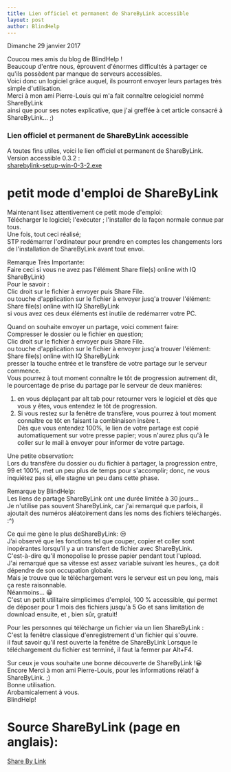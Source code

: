 ```yaml
---
title: Lien officiel et permanent de ShareByLink accessible
layout: post
author: BlindHelp
---
```


<footer>Dimanche    29 janvier 2017</footer>

Coucou mes amis du blog de BlindHelp !  
Beaucoup d'entre nous, éprouvent d'énormes difficultés à partager ce qu'ils possèdent par manque de serveurs accessibles.      
Voici donc un logiciel grâce auquel, ils pourront envoyer leurs partages très simple d'utilisation.       
Merci à mon ami Pierre-Louis qui m'a fait connaître celogiciel nommé ShareByLink              
ainsi que pour ses notes explicative, que j'ai greffée à cet article consacré à ShareByLink... ;)

### Lien officiel et permanent de ShareByLink accessible ###
A toutes fins utiles, voici le lien officiel et permanent de ShareByLink.        
Version accessible 0.3.2 :           
[sharebylink-setup-win-0-3-2.exe](https://www.sharebylink.com/uploads/5/7/1/5/57158773/sharebylink-setup-win-0-3-2.exe)            

# petit mode d'emploi de ShareByLink #
Maintenant lisez attentivement ce petit mode d'emploi:     
Télécharger le logiciel; l'exécuter ; l'installer de la façon normale connue par tous.         
Une fois, tout ceci réalisé;            
STP redémarrer l'ordinateur pour prendre en comptes les changements lors de l'installation de ShareByLink avant tout envoi.             

Remarque Très Importante:                 
Faire ceci si vous ne avez pas l'élément Share file(s) online with IQ ShareByLink)                   
Pour le savoir :            
Clic droit sur le fichier à envoyer puis Share File.                   
ou touche d'application sur le fichier à envoyer jusq'a trouver l'élément:                 
Share file(s) online with IQ ShareByLink                      
si vous avez ces deux éléments est inutile de redémarrer votre PC.                  

Quand on souhaite envoyer un partage, voici comment faire:              
Compresser le dossier ou le fichier en question;                   
Clic droit sur le fichier à envoyer puis Share File.                
ou touche d'application sur le fichier à envoyer jusq'a trouver l'élément:                   
Share file(s) online with IQ ShareByLink                      
presser la touche entrée et le transfère de votre partage sur le serveur commence.                
Vous pourrez à tout moment connaître le tôt de progression autrement dit, le pourcentage de prise du partage par le serveur de deux manières:            

1. en vous déplaçant par alt tab pour retourner vers le logiciel et dès que vous y êtes, vous entendez le tôt de progression.                  
2. Si vous restez sur la fenêtre de transfère, vous pourrez à tout moment connaître ce tôt en faisant la combinaison insère t.        
Dès que vous entendez 100%, le lien de votre partage est copié automatiquement sur votre presse papier; vous n'aurez plus qu'à le coller sur le mail à envoyer pour informer de votre partage.          

Une petite observation:           
Lors du transfère du dossier ou du fichier à partager, la progression entre, 99 et 100%, met un peu plus de temps pour s'accomplir; donc, ne vous inquiétez pas si, elle stagne un peu dans cette phase.                 

Remarque by BlindHelp:                     
Les liens de partage ShareByLink ont une durée limitée à 30 jours...       
Je n'utilise pas souvent ShareByLink, car j'ai remarqué que parfois, il ajoutait des numéros aléatoirement dans les noms des fichiers téléchargés. :^)       

Ce qui me gène le plus deShareByLink: 😒          
J’ai observé que les fonctions tel que couper, copier et coller sont inopérantes lorsqu’il y a un transfert de fichier avec ShareByLink.          
C'est-à-dire  qu'il monopolise le presse papier pendant tout l'upload.               
J'ai remarqué que sa vitesse est assez variable suivant les heures., ça doit dépendre de son occupation globale.                   
Mais je trouve que le téléchargement vers le serveur est un peu long, mais ça reste raisonnable.           
Néanmoins... 😀          
C'est un petit utilitaire simplicimes d'emploi, 100 % accessible, qui permet de déposer pour 1 mois des fichiers jusqu'à 5 Go et sans limitation de download ensuite, et , bien sûr, gratuit!

Pour les personnes qui télécharge un fichier via un lien ShareByLink :                
C'est la fenêtre classique  d'enregistrement d'un fichier qui s'ouvre.                   
il faut savoir qu'il rest ouverte la fenêtre de ShareByLink Lorsque le téléchargement du fichier est terminé, il faut la fermer par Alt+F4.         

Sur ceux je vous souhaite une bonne découverte de ShareByLink !😀                
Encore Merci à mon ami Pierre-Louis, pour les informations rélatif à ShareByLink. ;)         
Bonne utilisation.            
Arobamicalement à vous.  
BlindHelp!             

# Source ShareByLink (page en anglais): #
[Share By Link](https://www.sharebylink.com/)